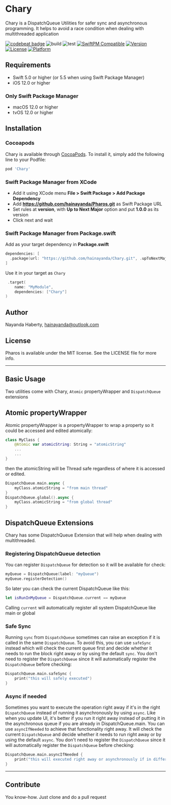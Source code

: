 # Chary

Chary is a DispatchQueue Utilities for safer sync and asynchronous programming. It helps to avoid a race condition when dealing with multithreaded application

[![codebeat badge](https://codebeat.co/badges/ba4573e9-f32d-40b7-b5c4-f9ea3870250e)](https://codebeat.co/projects/github-com-hainayanda-chary-main)
![build](https://github.com/hainayanda/Chary/workflows/build/badge.svg)
![test](https://github.com/hainayanda/Chary/workflows/test/badge.svg)
[![SwiftPM Compatible](https://img.shields.io/badge/SwiftPM-Compatible-brightgreen)](https://swift.org/package-manager/)
[![Version](https://img.shields.io/cocoapods/v/Chary.svg?style=flat)](https://cocoapods.org/pods/Chary)
[![License](https://img.shields.io/cocoapods/l/Chary.svg?style=flat)](https://cocoapods.org/pods/Chary)
[![Platform](https://img.shields.io/cocoapods/p/Chary.svg?style=flat)](https://cocoapods.org/pods/Chary)


## Requirements

- Swift 5.0 or higher (or 5.5 when using Swift Package Manager)
- iOS 12.0 or higher

### Only Swift Package Manager

- macOS 12.0 or higher
- tvOS 12.0 or higher

## Installation

### Cocoapods

Chary is available through [CocoaPods](https://cocoapods.org). To install
it, simply add the following line to your Podfile:

```ruby
pod 'Chary'
```

### Swift Package Manager from XCode

- Add it using XCode menu **File > Swift Package > Add Package Dependency**
- Add **<https://github.com/hainayanda/Pharos.git>** as Swift Package URL
- Set rules at **version**, with **Up to Next Major** option and put **1.0.0** as its version
- Click next and wait

### Swift Package Manager from Package.swift

Add as your target dependency in **Package.swift**

```swift
dependencies: [
  .package(url: "https://github.com/hainayanda/Chary.git", .upToNextMajor(from: "1.0.0"))
]
```

Use it in your target as `Chary`

```swift
 .target(
    name: "MyModule",
    dependencies: ["Chary"]
)
```

## Author

Nayanda Haberty, hainayanda@outlook.com

## License

Pharos is available under the MIT license. See the LICENSE file for more info.

***

## Basic Usage

Two utilities come with Chary, `Atomic` propertyWrapper and `DispatchQueue` extensions

## Atomic propertyWrapper

Atomic propertyWrapper is a propertyWrapper to wrap a property so it could be accessed and edited atomically:

```swift
class MyClass {
    @Atomic var atomicString: String = "atomicString"
    ...
    ...
}
```

then the atomicString will be Thread safe regardless of where it is accessed or edited.

```swift
DispatchQueue.main.async {
    myClass.atomicString = "from main thread"
}
DispatchQueue.global().async {
    myClass.atomicString = "from global thread"
}
```

## DispatchQueue Extensions

Chary has some DispatchQueue Extension that will help when dealing with multithreaded.

### Registering DispatchQueue detection

You can register `DispatchQueue` for detection so it will be available for check:

```swift
myQueue = DispatchQueue(label: "myQueue")
myQueue.registerDetection()
```

So later you can check the current DispatchQueue like this:

```swift
let isRunInMyQueue = DispatchQueue.current == myQueue
```

Calling `current` will automatically register all system DispatchQueue like main or global

### Safe Sync

Running `sync` from `DispatchQueue` sometimes can raise an exception if it is called in the same `DispatchQueue`. 
To avoid this, you can use `safeSync` instead which will check the current queue first and decide whether it needs to run the block right away or by using the default `sync`.
You don't need to register the `DispatchQueue` since it will automatically register the `DispatchQueue` before checking:

```swift
DispatchQueue.main.safeSync {
    print("this will safely executed")
}
```

### Async if needed

Sometimes you want to execute the operation right away if it's in the right `DispatchQueue` instead of running it asynchronously by using `async`.
Like when you update UI, it's better if you run it right away instead of putting it in the asynchronous queue if you are already in DispatchQueue.main.
You can use `asyncIfNeeded` to achieve that functionality right away. It will check the current `DispatchQueue` and decide whether it needs to run right away or by using the default `async`.
You don't need to register the `DispatchQueue` since it will automatically register the `DispatchQueue` before checking:

```swift
DispatchQueue.main.asyncIfNeeded {
    print("this will executed right away or asynchronously if in different queue")
}
```

***

## Contribute

You know-how. Just clone and do a pull request
